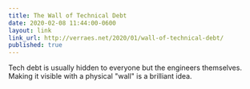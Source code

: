 ```yaml
---
title: The Wall of Technical Debt
date: 2020-02-08 11:44:00-0600 
layout: link
link_url: http://verraes.net/2020/01/wall-of-technical-debt/
published: true
---
```


Tech debt is usually hidden to everyone but the engineers themselves. Making it visible with a physical "wall" is a brilliant idea.
